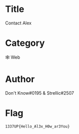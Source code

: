 # Title

Contact Alex

# Category

🕸 Web

# Author

Don't Know#0195 & Strellic#2507

# Flag

`1337UP{Hello_Al3x_H0w_ar3You}`
